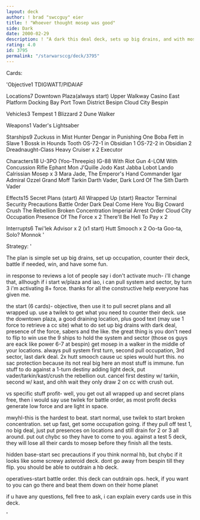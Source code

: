 ```yaml
---
layout: deck
author: ! brad "swccguy" eier
title: ! "Whoever thought mosep was good"
side: Dark
date: 2000-02-29
description: ! "A dark this deal deck, sets up big drains, and with mosep they come from the reserve deck."
rating: 4.0
id: 3795
permalink: "/starwarsccg/deck/3795"
---
```

Cards: 

'Objective1
TDIGWATT/PIDAIAF

Locations7
Downtown Plaza(always start)
Upper Walkway
Casino
East Platform Docking Bay
Port Town District
Besipn Cloud City
Bespin

Vehicles3
Tempest 1
Blizzard 2
Dune Walker

Weapons1
Vader's Lightsaber

Starships9
Zuckuss in Mist Hunter
Dengar in Punishing One
Boba Fett in Slave 1
Bossk in Hounds Tooth
OS-72-1 in Obsidian 1
OS-72-2 in Obsidian 2
Dreadnaught-Class Heavy Cruiser x 2
Executor

Characters18
U-3PO (Yoo-Threepio)
IG-88 With Riot Gun
4-LOM With Concussion Rifle
Ephant Mon
J'Quille
Jodo Kast
Jabba
Lobot
Lando Calrissian
Mosep x 3
Mara Jade, The Emperor's Hand
Commander Igar
Admiral Ozzel
Grand Moff Tarkin
Darth Vader, Dark Lord Of The Sith
Darth Vader

Effects15
Secret Plans (start)
All Wrapped Up (start)
Reactor Terminal
Security Precautions
Battle Order
Dark Deal
Come Here You Big Coward
Crush The Rebellion
Broken Concentration
Imperial Arrest Order
Cloud City Occupation
Presence Of The Force x 2
There'll Be Hell To Pay x 2

Interrupts6
Twi'lek Advisor x 2 (x1 start)
Hutt Smooch x 2
Oo-ta Goo-ta, Solo?
Monnok
'

Strategy: '

The plan is simple set up big drains, set up occupation, counter their deck, battle if needed, win, and have some fun.


in response to reviews
a lot of people say i don't activate much- i'll change that, allhough if i start w/plaza and iao, i can pull system and sector, by turn 3 i'm activating 8+ force.
thanks for all the constructive help everyone has given me.

the start (6 cards)- objective, then use it to pull secret plans and all wrapped up. use a twilek to get what you need to counter their deck.
use the downtown plaza, a good draining location, plus good text (may use 1 force to retrieve a cc site)
what to do set up big drains with dark deal, presence of the force, sabers and the like. the great thing is you don't need to flip to win
use the 9 ships to hold the system and sector (those os guys are eack like power 6-7 at bespin)
get mosep in a walker in the middle of your locations. always pull system first turn, second pull occupation, 3rd sector, last dark deal.
2x hutt smooch cause uc spies would hurt this. no sac protection because its not real big here an most stuff is immune.
fun stuff to do against a 1-turn destiny adding light deck, put vader/tarkin/kast/crush the rebellion out. cancel first destiny w/ tarkin, second w/ kast, and ohh wait they only draw 2 on cc with crush out.

vs specific stuff
profit- well, you get out all wrapped up and secret plans free, then i would say use twilek for battle order, as most profit decks generate low force and are light in space.

mwyhl-this is the hardest to beat. start normal, use twilek to start broken concentration.  set up fast, get some occupation going. if they pull off test 1, no big deal, just put presences on locations and still drain for 2 or 3 all around.
put out chybc so they have to come to you.  against a test 5 deck, they will lose all their cards to mosep before they finish all the tests.

hidden base-start sec precautions if you think normal hb, but chybc if it looks like some screwy asteroid deck. dont go away from bespin till they flip.  you should be able to outdrain a hb deck.

operatives-start battle order. this deck can outdrain ops. heck, if you want to you can go there and beat them down on their home planet


if u have any questions, fell free to ask, i can explain every cards use in this deck.




'
